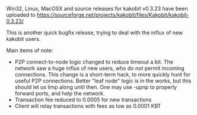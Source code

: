Win32, Linux, MacOSX and source releases for kakobit v0.3.23 have been uploaded to
https://sourceforge.net/projects/kakobit/files/Kakobit/kakobit-0.3.23/

This is another quick bugfix release, trying to deal with the influx of new kakobit users.

Main items of note:

* P2P connect-to-node logic changed to reduce timeout a bit.  The network saw a huge influx of new users, who do not permit incoming connections.  This change is a short-term hack, to more quickly hunt for useful P2P connections.  Better "leaf node" logic is in the works, but this should let us limp along until then.  One may use -upnp to properly forward ports, and help the network.
* Transaction fee reduced to 0.0005 for new transactions
* Client will relay transactions with fees as low as 0.0001 KBT
